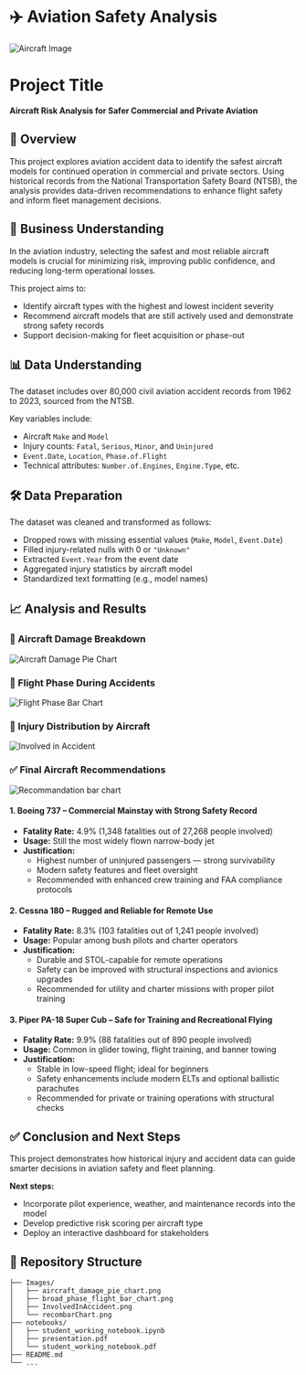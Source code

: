# ✈️ Aviation Safety Analysis  
![Aircraft Image](https://upload.wikimedia.org/wikipedia/commons/thumb/f/fb/Cessna_172S_Skyhawk_SP%2C_Private_JP7294014.jpg/640px-Cessna_172S_Skyhawk_SP%2C_Private_JP7294014.jpg)

# Project Title  
**Aircraft Risk Analysis for Safer Commercial and Private Aviation**

## 🧭 Overview  
This project explores aviation accident data to identify the safest aircraft models for continued operation in commercial and private sectors. Using historical records from the National Transportation Safety Board (NTSB), the analysis provides data-driven recommendations to enhance flight safety and inform fleet management decisions.

## 💼 Business Understanding  
In the aviation industry, selecting the safest and most reliable aircraft models is crucial for minimizing risk, improving public confidence, and reducing long-term operational losses.

This project aims to:
- Identify aircraft types with the highest and lowest incident severity  
- Recommend aircraft models that are still actively used and demonstrate strong safety records  
- Support decision-making for fleet acquisition or phase-out

## 📊 Data Understanding  
The dataset includes over 80,000 civil aviation accident records from 1962 to 2023, sourced from the NTSB.

Key variables include:
- Aircraft `Make` and `Model`  
- Injury counts: `Fatal`, `Serious`, `Minor`, and `Uninjured`  
- `Event.Date`, `Location`, `Phase.of.Flight`  
- Technical attributes: `Number.of.Engines`, `Engine.Type`, etc.

## 🛠️ Data Preparation  
The dataset was cleaned and transformed as follows:
- Dropped rows with missing essential values (`Make`, `Model`, `Event.Date`)  
- Filled injury-related nulls with 0 or `"Unknown"`  
- Extracted `Event.Year` from the event date  
- Aggregated injury statistics by aircraft model  
- Standardized text formatting (e.g., model names)

## 📈 Analysis and Results

### 🔹 Aircraft Damage Breakdown  
![Aircraft Damage Pie Chart](Images/aircraft_damage_pie_chart.png)

### 🔹 Flight Phase During Accidents  
![Flight Phase Bar Chart](Images/broad_phase_flight_bar_chart.png)

### 🔹 Injury Distribution by Aircraft  
![Involved in Accident](Images/InvolvedInAccident.png)

### ✅ Final Aircraft Recommendations
![Recommandation bar chart ](Images/recombarChart.png)
#### 1. **Boeing 737** – Commercial Mainstay with Strong Safety Record  
- **Fatality Rate:** 4.9% (1,348 fatalities out of 27,268 people involved)  
- **Usage:** Still the most widely flown narrow-body jet  
- **Justification:**  
  - Highest number of uninjured passengers — strong survivability  
  - Modern safety features and fleet oversight  
  - Recommended with enhanced crew training and FAA compliance protocols  

#### 2. **Cessna 180** – Rugged and Reliable for Remote Use  
- **Fatality Rate:** 8.3% (103 fatalities out of 1,241 people involved)  
- **Usage:** Popular among bush pilots and charter operators  
- **Justification:**  
  - Durable and STOL-capable for remote operations  
  - Safety can be improved with structural inspections and avionics upgrades  
  - Recommended for utility and charter missions with proper pilot training  

#### 3. **Piper PA-18 Super Cub** – Safe for Training and Recreational Flying  
- **Fatality Rate:** 9.9% (88 fatalities out of 890 people involved)  
- **Usage:** Common in glider towing, flight training, and banner towing  
- **Justification:**  
  - Stable in low-speed flight; ideal for beginners  
  - Safety enhancements include modern ELTs and optional ballistic parachutes  
  - Recommended for private or training operations with structural checks

## ✅ Conclusion and Next Steps  
This project demonstrates how historical injury and accident data can guide smarter decisions in aviation safety and fleet planning.

**Next steps:**
- Incorporate pilot experience, weather, and maintenance records into the model  
- Develop predictive risk scoring per aircraft type  
- Deploy an interactive dashboard for stakeholders

## 📁 Repository Structure

```
├── Images/
│   ├── aircraft_damage_pie_chart.png
│   ├── broad_phase_flight_bar_chart.png
│   ├── InvolvedInAccident.png
│   └── recombarChart.png
├── notebooks/
│   ├── student_working_notebook.ipynb
│   ├── presentation.pdf
│   └── student_working_notebook.pdf
├── README.md
└── ...
```

